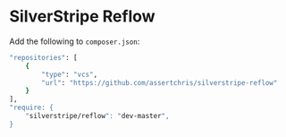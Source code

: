 # SilverStripe Reflow

Add the following to `composer.json`:

```sh
"repositories": [
    {
        "type": "vcs",
        "url": "https://github.com/assertchris/silverstripe-reflow"
    }
],
"require: {
    "silverstripe/reflow": "dev-master",
}
```
